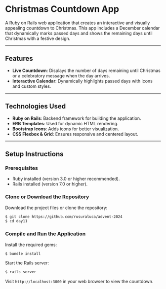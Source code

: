 # **Christmas Countdown App**

A Ruby on Rails web application that creates an interactive and visually appealing countdown to Christmas. This app includes a December calendar that dynamically marks passed days and shows the remaining days until Christmas with a festive design.

---

## **Features**
- **Live Countdown**: Displays the number of days remaining until Christmas or a celebratory message when the day arrives.
- **Interactive Calendar**: Dynamically highlights passed days with icons and custom styles.

---

## **Technologies Used**
- **Ruby on Rails**: Backend framework for building the application.
- **ERB Templates**: Used for dynamic HTML rendering.
- **Bootstrap Icons**: Adds icons for better visualization.
- **CSS Flexbox & Grid**: Ensures responsive and centered layout.
---

## **Setup Instructions**

### **Prerequisites**
- Ruby installed (version 3.0 or higher recommended).
- Rails installed (version 7.0 or higher).

### **Clone or Download the Repository**
Download the project files or clone the repository:
```bash
$ git clone https://github.com/rusuraluca/advent-2024
$ cd day11
```

### **Compile and Run the Application**
Install the required gems:
```bash
$ bundle install
```
Start the Rails server:
```bash
$ rails server
```
Visit `http://localhost:3000` in your web browser to view the countdown.